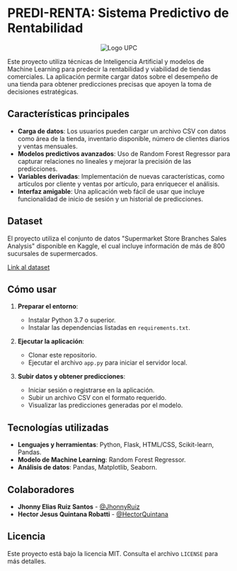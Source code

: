 # PREDI-RENTA: Sistema Predictivo de Rentabilidad

<p align="center">
  <img src="https://upload.wikimedia.org/wikipedia/commons/f/fc/UPC_logo_transparente.png" alt="Logo UPC" />
</p>



Este proyecto utiliza técnicas de Inteligencia Artificial y modelos de Machine Learning para predecir la rentabilidad y viabilidad de tiendas comerciales. La aplicación permite cargar datos sobre el desempeño de una tienda para obtener predicciones precisas que apoyen la toma de decisiones estratégicas.

## Características principales

- **Carga de datos**: Los usuarios pueden cargar un archivo CSV con datos como área de la tienda, inventario disponible, número de clientes diarios y ventas mensuales.
- **Modelos predictivos avanzados**: Uso de Random Forest Regressor para capturar relaciones no lineales y mejorar la precisión de las predicciones.
- **Variables derivadas**: Implementación de nuevas características, como artículos por cliente y ventas por artículo, para enriquecer el análisis.
- **Interfaz amigable**: Una aplicación web fácil de usar que incluye funcionalidad de inicio de sesión y un historial de predicciones.

## Dataset

El proyecto utiliza el conjunto de datos "Supermarket Store Branches Sales Analysis" disponible en Kaggle, el cual incluye información de más de 800 sucursales de supermercados.

[Link al dataset](https://www.kaggle.com/datasets/surajjha101/stores-area-and-sales-data)

## Cómo usar

1. **Preparar el entorno**:
   - Instalar Python 3.7 o superior.
   - Instalar las dependencias listadas en `requirements.txt`.

2. **Ejecutar la aplicación**:
   - Clonar este repositorio.
   - Ejecutar el archivo `app.py` para iniciar el servidor local.

3. **Subir datos y obtener predicciones**:
   - Iniciar sesión o registrarse en la aplicación.
   - Subir un archivo CSV con el formato requerido.
   - Visualizar las predicciones generadas por el modelo.

## Tecnologías utilizadas

- **Lenguajes y herramientas**: Python, Flask, HTML/CSS, Scikit-learn, Pandas.
- **Modelo de Machine Learning**: Random Forest Regressor.
- **Análisis de datos**: Pandas, Matplotlib, Seaborn.

## Colaboradores

- **Jhonny Elias Ruiz Santos** - [@JhonnyRuiz](https://github.com/JhonnyRuiz)
- **Hector Jesus Quintana Robatti** - [@HectorQuintana](https://github.com/HectorQuintana)

## Licencia

Este proyecto está bajo la licencia MIT. Consulta el archivo `LICENSE` para más detalles.
